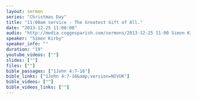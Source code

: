 ```yaml
---
layout: sermon
series: "Christmas Day"
title: "11:00am service - The Greatest Gift of All."
date: "2013-12-25 11:00:00"
audio: "http://media.coggesparish.com/sermons/2013-12-25 11-00 Simon Kirby.mp3"
speaker: "Simon Kirby"
speaker_info: ""
duration: "19"
youtube_videos: [""]
slides: [""]
files: [""]
bible_passages: ["1John 4:7-16"]
bible_links: ["1John 4:7-16&amp;version=NIVUK"]
bible_videos: [""]
bible_videos_links: [""]
---
```


